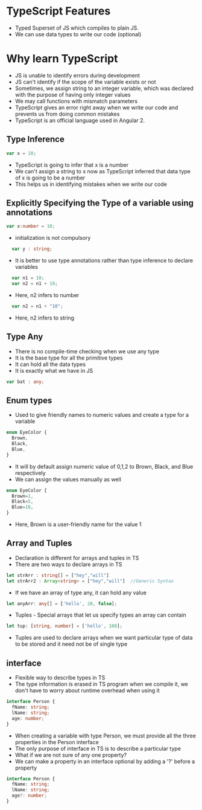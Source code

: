 # TypeScript Features

- Typed Superset of JS which compiles to plain JS.
- We can use data types to write our code (optional)

# Why learn TypeScript

- JS is unable to identify errors during development
- JS can't identify if the scope of the variable exists or not
- Sometimes, we assign string to an integer variable, which was declared with the purpose of having only integer values
- We may call functions with mismatch parameters
- TypeScript gives an error right away when we write our code and prevents us from doing common mistakes
- TypeScript is an official language used in Angular 2.

## Type Inference

```ts
var x = 10;
```

- TypeScript is going to infer that x is a number
- We can't assign a string to x now as TypeScript inferred that data type of x is going to be a number
- This helps us in identifying mistakes when we write our code

## Explicitly Specifying the Type of a variable using annotations

```ts
var x:number = 10;
```

- initialization is not compulsory

```ts
  var y : string;
```

- It is better to use type annotations rather than type inference to declare variables

```ts
  var n1 = 10;
  var n2 = n1 + 10;
```

- Here, n2 infers to number

```ts
  var n2 = n1 + "10";
```

- Here, n2 infers to string

## Type Any

- There is no compile-time checking when we use any type
- It is the base type for all the primitive types
- It can hold all the data types
- It is exactly what we have in JS

```ts
var bat : any;
```
## Enum types

- Used to give friendly names to numeric values and create a type for a variable

```ts
enum EyeColor {
  Brown,
  Black,
  Blue,
}
```

- It will by default assign numeric value of 0,1,2 to Brown, Black, and Blue respectively
- We can assign the values manually as well

```ts
enum EyeColor {
  Brown=1,
  Black=5,
  Blue=10,
}
```

- Here, Brown is a user-friendly name for the value 1

## Array and Tuples

- Declaration is different for arrays and tuples in TS
- There are two ways to declare arrays in TS

```ts
let strArr : string[] = ["hey","will"]
let strArr2 : Array<string> = ["hey","will"]  //Generic Syntax
```

- If we have an array of type any, it can hold any value

```ts
let anyArr: any[] = ['hello', 20, false];
```

- Tuples - Special arrays that let us specify types an array can contain

```ts
let tup: [string, number] = ['hello', 100];
```

- Tuples are used to declare arrays when we want particular type of data to be stored and it need not be of single type

## interface

- Flexible way to describe types in TS
- The type information is erased in TS program when we compile it, we don't have to worry about runtime overhead when using it

```ts
interface Person {
  fName: string;
  lName: string;
  age: number;
}
```

- When creating a variable with type Person, we must provide all the three properties in the Person interface
- The only purpose of interface in TS is to describe a particular type
- What if we are not sure of any one property?
- We can make a property in an interface optional by adding a '?' before a property

```ts
interface Person {
  fName: string;
  lName: string;
  age?: number;
}
```
